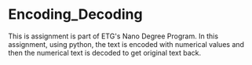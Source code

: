 # Encoding_Decoding

This is assignment is part of ETG's Nano Degree Program.
In this assignment, using python, the text is encoded with numerical values and then the numerical text is decoded to get original text back.

